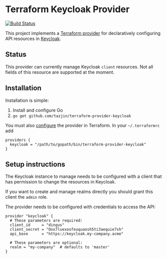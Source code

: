 Terraform Keycloak Provider
===========================

[![Build Status](https://travis-ci.org/tazjin/terraform-provider-keycloak.svg?branch=master)](https://travis-ci.org/tazjin/terraform-provider-keycloak)

This project implements a [Terraform provider][] for declaratively configuring
API resources in [Keycloak][].

## Status

This provider can currently manage Keycloak `client` resources. Not all fields of
this resource are supported at the moment.

## Installation

Installation is simple:

1. Install and configure Go
2. `go get github.com/tazjin/terraform-provider-keycloak`

You must also [configure][] the provider in Terraform. In your `~/.terraformrc` add

```
providers {
  keycloak = "/path/to/gopath/bin/terraform-provider-keycloak"
}
```

## Setup instructions

The Keycloak instance to manage needs to be configured with a client that has
permission to change the resources in Keycloak.

If you want to create and manage realms directly you should grant this client
the `admin` role.

The provider needs to be configured with credentials to access the API:

```
provider "keycloak" {
  # These parameters are required:
  client_id     = "dingus"
  client_secret = "Oox7luexoofeuquaosh5ti3aequie7sh"
  api_base      = "https://keycloak.my-company.acme"
  
  # These parameters are optional:
  realm = "my-company"  # defaults to 'master'
}
```
[Terraform provider]: https://www.terraform.io/docs/plugins/provider.html
[Keycloak]: http://www.keycloak.org/
[configure]: https://www.terraform.io/docs/plugins/basics.html#installing-a-plugin
